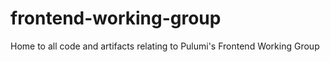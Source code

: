 # frontend-working-group
Home to all code and artifacts relating to Pulumi's Frontend Working Group
